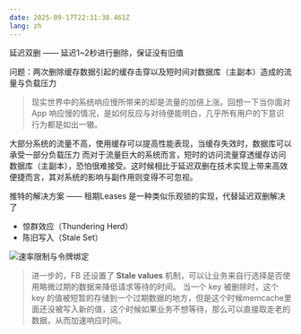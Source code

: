 ```yaml
---
date: 2025-09-17T22:31:38.461Z
lang: zh
---
```


延迟双删 —— 延迟1~2秒进行删除，保证没有旧值

问题：两次删除缓存数据引起的缓存击穿以及短时间对数据库（主副本）造成的流量与负载压力

> 现实世界中的系统响应慢所带来的却是流量的加倍上涨。回想一下当你面对 App 响应慢的情况，是如何反应与对待便能明白，几乎所有用户的下意识行为都是如出一辙。

大部分系统的流量不高，使用缓存可以提高性能表现，当缓存失效时，数据库可以承受一部分负载压力
而对于流量巨大的系统而言，短时的访问流量穿透缓存访问数据库（主副本），恐怕很难接受。这时候相比于延迟双删在技术实现上带来高效便捷而言，其对系统的影响与副作用则变得不可忽视。

推特的解决方案 —— 租期Leases
是一种类似乐观锁的实现，代替延迟双删解决了

* 惊群效应（Thundering Herd）
* 陈旧写入（Stale Set）

![速率限制与令牌绑定](/photos/20250917222721.png)

> 进一步的，FB 还设置了 **Stale values** 机制，可以让业务来自行选择是否使用略微过期的数据来降低请求等待的时间。
> 当一个 key 被删除时，这个 key 的值被短暂的存储到一个过期数据的地方，但是这个时候memcache里面还没被写入新的值，这个时候如果业务不想等待，那么可以直接取走老的数据，从而加速响应时间。
